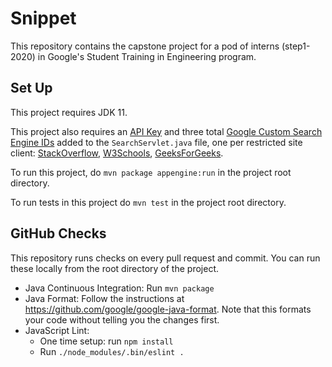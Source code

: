 # Snippet

This repository contains the capstone project for a pod of interns (step1-2020)
in Google's Student Training in Engineering program.

## Set Up

This project requires JDK 11.

This project also requires an
[API Key](https://developers.google.com/custom-search/v1/introduction) 
and three total [Google Custom Search Engine IDs](https://cse.google.com/cse/all) 
added to the `SearchServlet.java` file, one per restricted site client: 
[StackOverflow](https://stackoverflow.com/), 
[W3Schools](https://www.w3schools.com/), 
[GeeksForGeeks](https://www.geeksforgeeks.org/).

To run this project, do `mvn package appengine:run` in the project root
directory.

To run tests in this project do `mvn test` in the project root directory.

## GitHub Checks

This repository runs checks on every pull request and commit. You can run these
locally from the root directory of the project.

- Java Continuous Integration: Run `mvn package`
- Java Format: Follow the instructions at
  https://github.com/google/google-java-format. Note that this formats your code
  without telling you the changes first.
- JavaScript Lint:
  - One time setup: run `npm install`
  - Run `./node_modules/.bin/eslint .`
